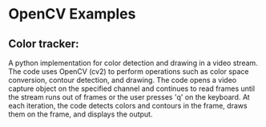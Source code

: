 # OpenCV Examples


## Color tracker:

A python implementation for color detection and drawing in a video stream.
The code uses OpenCV (cv2) to perform operations such as color space conversion, contour detection, and drawing. The code opens a video capture object on the specified channel and continues to read frames until the stream runs out of frames or the user presses 'q' on the keyboard. At each iteration, the code detects colors and contours in the frame, draws them on the frame, and displays the output.

